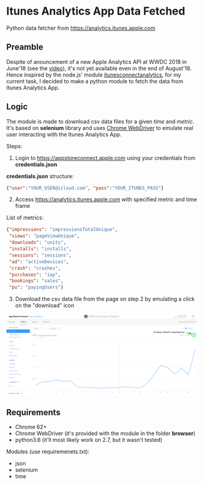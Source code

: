 # Itunes Analytics App Data Fetched

Python data fetcher from https://analytics.itunes.apple.com

## Preamble

Despite of anouncement of a new Apple Analytics API at WWDC 2018 in June'18 (see the <a href='https://developer.apple.com/videos/play/wwdc2018/303/' target='_blank'>video</a>), it's not yet available even in the end of August'18. Hence inspired by the node.js' module <a href='https://github.com/JanHalozan/iTunesConnectAnalytics' target='_blank'>itunesconnectanalytics</a>, for my current task, I decided to make a python module to fetch the data from Itunes Analytics App. 

## Logic

The module is made to download csv data files for a given *time* and *metric*. It's based on **selenium** library and uses <a href='http://chromedriver.chromium.org/getting-started' target='_blank'>Chrome WebDriver<a> to emulate real user interacting with the Itunes Analytics App. 

Steps:
1. Login to https://appstoreconnect.apple.com using your credentials from **credentials.json**

**credentials.json** structure:
```json
{"user":"YOUR_USER@icloud.com", "pass":"YOUR_ITUNES_PASS"}
```

2. Access https://analytics.itunes.apple.com with specified metric and time frame

List of metrics:

```json
{"impressions": "impressionsTotalUnique", 
 "views": "pageViewUnique", 
 "downloads": "units", 
 "installs": "installs", 
 "sessions": "sessions", 
 "ad": "activeDevices", 
 "crash": "crashes", 
 "purchases": "iap", 
 "bookings": "sales", 
 "pu": "payingUsers"}
```

3. Download the csv data file from the page on step 2 by emulating a click on the "download" icon

<img src="fig/ItunesAnalyticsApp_example.png" aling="center" widht="80%">

## Requirements

- Chrome 62+
- Chrome WebDriver (it's provided with the module in the folder **browser**)
- python3.6 (it'll most likely work on 2.7, but it wasn't tested)

Modules (use requiremenets.txt):
- json
- selenium
- time